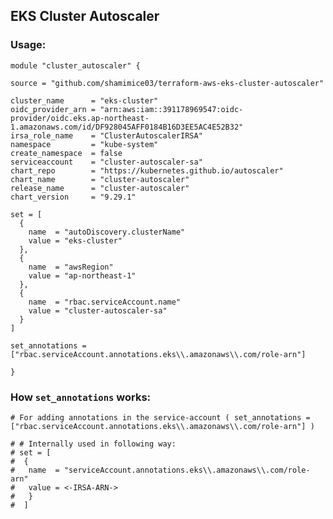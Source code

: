 ## EKS Cluster Autoscaler
### Usage:
```
module "cluster_autoscaler" {
  
source = "github.com/shamimice03/terraform-aws-eks-cluster-autoscaler"

cluster_name      = "eks-cluster"
oidc_provider_arn = "arn:aws:iam::391178969547:oidc-provider/oidc.eks.ap-northeast-1.amazonaws.com/id/DF928045AFF0184B16D3EE5AC4E52B32"
irsa_role_name    = "ClusterAutoscalerIRSA"
namespace         = "kube-system"
create_namespace  = false
serviceaccount    = "cluster-autoscaler-sa"
chart_repo        = "https://kubernetes.github.io/autoscaler"
chart_name        = "cluster-autoscaler"
release_name      = "cluster-autoscaler"
chart_version     = "9.29.1"

set = [
  {
    name  = "autoDiscovery.clusterName"
    value = "eks-cluster"
  },
  {
    name  = "awsRegion"
    value = "ap-northeast-1"
  },
  {
    name  = "rbac.serviceAccount.name"
    value = "cluster-autoscaler-sa"
  }
]

set_annotations = ["rbac.serviceAccount.annotations.eks\\.amazonaws\\.com/role-arn"]

}

```

### How `set_annotations` works:

```
# For adding annotations in the service-account ( set_annotations = ["rbac.serviceAccount.annotations.eks\\.amazonaws\\.com/role-arn"] )

# # Internally used in following way:
# set = [
#  {
#   name  = "serviceAccount.annotations.eks\\.amazonaws\\.com/role-arn"
#   value = <-IRSA-ARN->  
#   }
#  ]

```

<!--### VPC Outputs-->

<!--```-->
<!--db_subnet_id = []-->
<!--igw_id = "igw-0f869b45784c526e0"-->
<!--intra_subnet_id = [-->
<!--  "subnet-06e919d48f43eba1b",-->
<!--  "subnet-0820c186039b2d4ac",-->
<!--]-->
<!--private_subnet_id = [-->
<!--  "subnet-057c23897b5ea074f",-->
<!--  "subnet-014e8b35dc15e7f29",-->
<!--]-->
<!--public_subnet_id = [-->
<!--  "subnet-021604cca828cfb0d",-->
<!--  "subnet-06c70c11d9fbd5fd5",-->
<!--]-->
<!--vpc_cidr_block = "10.0.0.0/16"-->
<!--vpc_id = "vpc-0925410d256a3ab11"-->

<!--```-->
